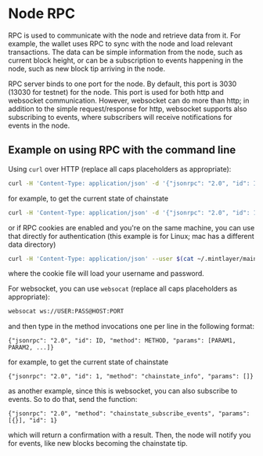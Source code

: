 # Node RPC

RPC is used to communicate with the node and retrieve data from it. For example, the wallet uses RPC to sync with the node and load relevant transactions.
The data can be simple information from the node, such as current block height, or can be a subscription to events happening in the node,
such as new block tip arriving in the node.

RPC server binds to one port for the node. By default, this port is 3030 (13030 for testnet) for the node.
This port is used for both http and websocket communication. However, websocket can do more than http; in addition to the simple request/response for http,
websocket supports also subscribing to events, where subscribers will receive notifications for events in the node.

## Example on using RPC with the command line

Using `curl` over HTTP (replace all caps placeholders as appropriate):

```sh
curl -H 'Content-Type: application/json' -d '{"jsonrpc": "2.0", "id": ID, "method": METHOD, "params": [PARAM1, PARAM2, ...]}' http://USER:PASS@HOST:PORT
```

for example, to get the current state of chainstate

```sh
curl -H 'Content-Type: application/json' -d '{"jsonrpc": "2.0", "id": 1, "method": "chainstate_info", "params": []}' http://username:password@127.0.0.1:3030
```

or if RPC cookies are enabled and you're on the same machine, you can use that directly for authentication (this example is for Linux; mac has a different data directory)

```sh
curl -H 'Content-Type: application/json' --user $(cat ~/.mintlayer/mainnet/.cookie) -d '{"jsonrpc": "2.0", "id": 1, "method": "chainstate_info", "params": []}' http://127.0.0.1:3030
```

where the cookie file will load your username and password.

For websocket, you can use `websocat` (replace all caps placeholders as appropriate):

```sh
websocat ws://USER:PASS@HOST:PORT
```

and then type in the method invocations one per line in the following format:

```
{"jsonrpc": "2.0", "id": ID, "method": METHOD, "params": [PARAM1, PARAM2, ...]}
```

for example, to get the current state of chainstate

```
{"jsonrpc": "2.0", "id": 1, "method": "chainstate_info", "params": []}
```

as another example, since this is websocket, you can also subscribe to events. So to do that, send the function:

```
{"jsonrpc": "2.0", "method": "chainstate_subscribe_events", "params":[{}], "id": 1}
```

which will return a confirmation with a result. Then, the node will notify you for events, like new blocks becoming the chainstate tip.
